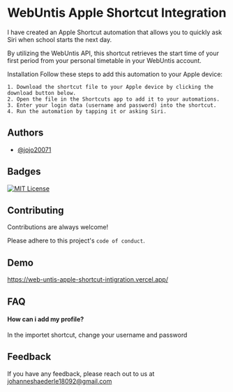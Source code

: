 
# WebUntis Apple Shortcut Integration

I have created an Apple Shortcut automation that allows you to quickly ask Siri when school starts the next day.

By utilizing the WebUntis API, this shortcut retrieves the start time of your first period from your personal timetable in your WebUntis account.

Installation
Follow these steps to add this automation to your Apple device:

    1. Download the shortcut file to your Apple device by clicking the download button below.
    2. Open the file in the Shortcuts app to add it to your automations.
    3. Enter your login data (username and password) into the shortcut.
    4. Run the automation by tapping it or asking Siri.


## Authors

- [@jojo20071](https://github.com/jojo20071)


## Badges



[![MIT License](https://img.shields.io/badge/License-MIT-green.svg)](https://choosealicense.com/licenses/mit/)



## Contributing

Contributions are always welcome!

Please adhere to this project's `code of conduct`.


## Demo

https://web-untis-apple-shortcut-intigration.vercel.app/


## FAQ

#### How can i add my profile?

In the importet shortcut, change your username and password




## Feedback

If you have any feedback, please reach out to us at johanneshaederle18092@gmail.com

